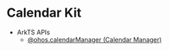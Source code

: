 # Calendar Kit

- ArkTS APIs<!--calendar-arkts-->
  - [@ohos.calendarManager (Calendar Manager)](js-apis-calendarManager.md)
